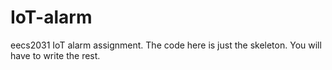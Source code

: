 # IoT-alarm
eecs2031 IoT alarm assignment. The code here is just the skeleton. You will have to write the rest.
